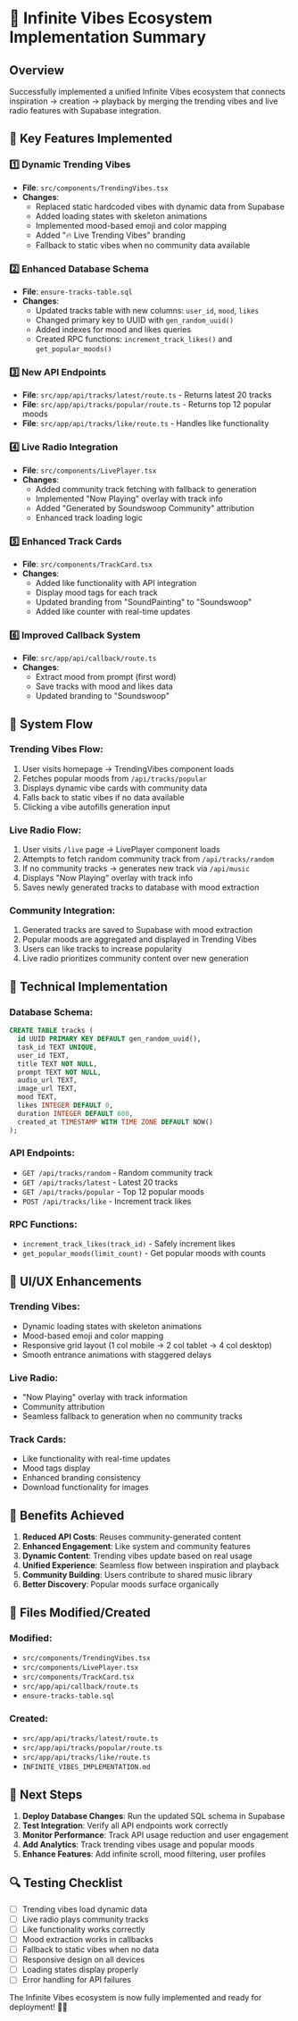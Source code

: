 # 🎵 Infinite Vibes Ecosystem Implementation Summary

## Overview
Successfully implemented a unified Infinite Vibes ecosystem that connects inspiration → creation → playback by merging the trending vibes and live radio features with Supabase integration.

## 🧩 Key Features Implemented

### 1️⃣ Dynamic Trending Vibes
- **File**: `src/components/TrendingVibes.tsx`
- **Changes**: 
  - Replaced static hardcoded vibes with dynamic data from Supabase
  - Added loading states with skeleton animations
  - Implemented mood-based emoji and color mapping
  - Added "🔥 Live Trending Vibes" branding
  - Fallback to static vibes when no community data available

### 2️⃣ Enhanced Database Schema
- **File**: `ensure-tracks-table.sql`
- **Changes**:
  - Updated tracks table with new columns: `user_id`, `mood`, `likes`
  - Changed primary key to UUID with `gen_random_uuid()`
  - Added indexes for mood and likes queries
  - Created RPC functions: `increment_track_likes()` and `get_popular_moods()`

### 3️⃣ New API Endpoints
- **File**: `src/app/api/tracks/latest/route.ts` - Returns latest 20 tracks
- **File**: `src/app/api/tracks/popular/route.ts` - Returns top 12 popular moods
- **File**: `src/app/api/tracks/like/route.ts` - Handles like functionality

### 4️⃣ Live Radio Integration
- **File**: `src/components/LivePlayer.tsx`
- **Changes**:
  - Added community track fetching with fallback to generation
  - Implemented "Now Playing" overlay with track info
  - Added "Generated by Soundswoop Community" attribution
  - Enhanced track loading logic

### 5️⃣ Enhanced Track Cards
- **File**: `src/components/TrackCard.tsx`
- **Changes**:
  - Added like functionality with API integration
  - Display mood tags for each track
  - Updated branding from "SoundPainting" to "Soundswoop"
  - Added like counter with real-time updates

### 6️⃣ Improved Callback System
- **File**: `src/app/api/callback/route.ts`
- **Changes**:
  - Extract mood from prompt (first word)
  - Save tracks with mood and likes data
  - Updated branding to "Soundswoop"

## 🎯 System Flow

### Trending Vibes Flow:
1. User visits homepage → TrendingVibes component loads
2. Fetches popular moods from `/api/tracks/popular`
3. Displays dynamic vibe cards with community data
4. Falls back to static vibes if no data available
5. Clicking a vibe autofills generation input

### Live Radio Flow:
1. User visits `/live` page → LivePlayer component loads
2. Attempts to fetch random community track from `/api/tracks/random`
3. If no community tracks → generates new track via `/api/music`
4. Displays "Now Playing" overlay with track info
5. Saves newly generated tracks to database with mood extraction

### Community Integration:
1. Generated tracks are saved to Supabase with mood extraction
2. Popular moods are aggregated and displayed in Trending Vibes
3. Users can like tracks to increase popularity
4. Live radio prioritizes community content over new generation

## 🔧 Technical Implementation

### Database Schema:
```sql
CREATE TABLE tracks (
  id UUID PRIMARY KEY DEFAULT gen_random_uuid(),
  task_id TEXT UNIQUE,
  user_id TEXT,
  title TEXT NOT NULL,
  prompt TEXT NOT NULL,
  audio_url TEXT,
  image_url TEXT,
  mood TEXT,
  likes INTEGER DEFAULT 0,
  duration INTEGER DEFAULT 600,
  created_at TIMESTAMP WITH TIME ZONE DEFAULT NOW()
);
```

### API Endpoints:
- `GET /api/tracks/random` - Random community track
- `GET /api/tracks/latest` - Latest 20 tracks
- `GET /api/tracks/popular` - Top 12 popular moods
- `POST /api/tracks/like` - Increment track likes

### RPC Functions:
- `increment_track_likes(track_id)` - Safely increment likes
- `get_popular_moods(limit_count)` - Get popular moods with counts

## 🎨 UI/UX Enhancements

### Trending Vibes:
- Dynamic loading states with skeleton animations
- Mood-based emoji and color mapping
- Responsive grid layout (1 col mobile → 2 col tablet → 4 col desktop)
- Smooth entrance animations with staggered delays

### Live Radio:
- "Now Playing" overlay with track information
- Community attribution
- Seamless fallback to generation when no community tracks

### Track Cards:
- Like functionality with real-time updates
- Mood tags display
- Enhanced branding consistency
- Download functionality for images

## 🚀 Benefits Achieved

1. **Reduced API Costs**: Reuses community-generated content
2. **Enhanced Engagement**: Like system and community features
3. **Dynamic Content**: Trending vibes update based on real usage
4. **Unified Experience**: Seamless flow between inspiration and playback
5. **Community Building**: Users contribute to shared music library
6. **Better Discovery**: Popular moods surface organically

## 📁 Files Modified/Created

### Modified:
- `src/components/TrendingVibes.tsx`
- `src/components/LivePlayer.tsx`
- `src/components/TrackCard.tsx`
- `src/app/api/callback/route.ts`
- `ensure-tracks-table.sql`

### Created:
- `src/app/api/tracks/latest/route.ts`
- `src/app/api/tracks/popular/route.ts`
- `src/app/api/tracks/like/route.ts`
- `INFINITE_VIBES_IMPLEMENTATION.md`

## 🎯 Next Steps

1. **Deploy Database Changes**: Run the updated SQL schema in Supabase
2. **Test Integration**: Verify all API endpoints work correctly
3. **Monitor Performance**: Track API usage reduction and user engagement
4. **Add Analytics**: Track trending vibes usage and popular moods
5. **Enhance Features**: Add infinite scroll, mood filtering, user profiles

## 🔍 Testing Checklist

- [ ] Trending vibes load dynamic data
- [ ] Live radio plays community tracks
- [ ] Like functionality works correctly
- [ ] Mood extraction works in callbacks
- [ ] Fallback to static vibes when no data
- [ ] Responsive design on all devices
- [ ] Loading states display properly
- [ ] Error handling for API failures

The Infinite Vibes ecosystem is now fully implemented and ready for deployment! 🎵✨

